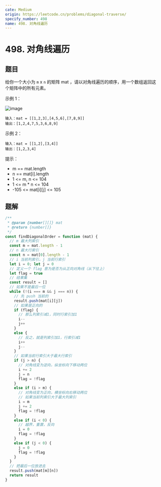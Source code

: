 ```yaml
---
cate: Medium
origin: https://leetcode.cn/problems/diagonal-traverse/
specify_number: 498
name: 498. 对角线遍历
---
```


# 498. 对角线遍历

## 题目

给你一个大小为 `m` x `n` 的矩阵 mat ，请以对角线遍历的顺序，用一个数组返回这个矩阵中的所有元素。

示例 1：

![image](https://user-images.githubusercontent.com/49969959/173488462-c24f6a30-78e0-4547-96b9-71e1d7c5f094.png)

```
输入：mat = [[1,2,3],[4,5,6],[7,8,9]]
输出：[1,2,4,7,5,3,6,8,9]
```

示例 2：

```
输入：mat = [[1,2],[3,4]]
输出：[1,2,3,4]
```

提示：

- m == mat.length
- n == mat[i].length
- 1 <= m, n <= 104
- 1 <= m * n <= 104
- -105 <= mat[i][j] <= 105

## 题解

```js
/**
 * @param {number[][]} mat
 * @return {number[]}
 */
const findDiagonalOrder = function (mat) {
  // m 最大列索引
  const m = mat.length - 1
  // n 最大行索引
  const n = mat[0].length - 1
  // i 当前列索引，j 当前行索引
  let i = 0; let j = 0
  // 定义一个 flag 意为是否为从正向对角线（从下往上）
  let flag = true
  // 结果集
  const result = []
  // 如果不是最后一位
  while (!(i === m && j === n)) {
    // 先 push 当前的
    result.push(mat[i][j])
    // 如果是正向的
    if (flag) {
      // 那么列索引减1，同时行索引加1
      i--
      j++
    }
    else {
      // 反之，就是列索引加1，行索引减1
      i++
      j--
    }
    // 如果当前行索引大于最大行索引
    if (j > n) {
      // 对角线变为逆向，纵坐标向下移动两位
      i += 2
      j = n
      flag = !flag
    }
    else if (i > m) {
      // 对角线变为正向，横坐标向右移动两位
      // 如果当前列索引大于最大列索引
      i = m
      j += 2
      flag = !flag
    }
    else if (i < 0) {
      // 越界，重置，反向
      i = 0
      flag = !flag
    }
    else if (j < 0) {
      j = 0
      flag = !flag
    }
  }
  // 把最后一位放进去
  result.push(mat[m][n])
  return result
}
```